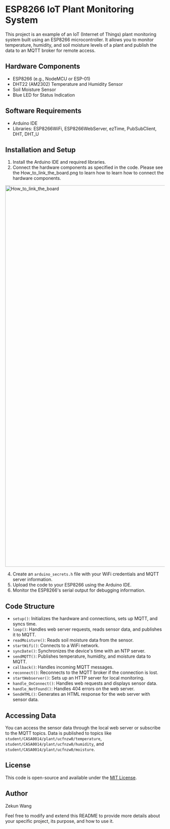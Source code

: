 # ESP8266 IoT Plant Monitoring System

This project is an example of an IoT (Internet of Things) plant monitoring system built using an ESP8266 microcontroller. It allows you to monitor temperature, humidity, and soil moisture levels of a plant and publish the data to an MQTT broker for remote access.

## Hardware Components

- ESP8266 (e.g., NodeMCU or ESP-01)
- DHT22 (AM2302) Temperature and Humidity Sensor
- Soil Moisture Sensor
- Blue LED for Status Indication

## Software Requirements

- Arduino IDE
- Libraries: ESP8266WiFi, ESP8266WebServer, ezTime, PubSubClient, DHT, DHT_U

## Installation and Setup

1. Install the Arduino IDE and required libraries.
2. Connect the hardware components as specified in the code.
Please see the How_to_link_the_board.png to learn how to learn how to connect the hardware components.
<img width="1201" alt="How_to_link_the_board" src="https://github.com/AntiRain114/plant-monitor/assets/92373799/c8824f8a-2eb6-4b2c-aae8-d7a0a2f5a896">

4. Create an `arduino_secrets.h` file with your WiFi credentials and MQTT server information.
5. Upload the code to your ESP8266 using the Arduino IDE.
6. Monitor the ESP8266's serial output for debugging information.

## Code Structure

- `setup()`: Initializes the hardware and connections, sets up MQTT, and syncs time.
- `loop()`: Handles web server requests, reads sensor data, and publishes it to MQTT.
- `readMoisture()`: Reads soil moisture data from the sensor.
- `startWifi()`: Connects to a WiFi network.
- `syncDate()`: Synchronizes the device's time with an NTP server.
- `sendMQTT()`: Publishes temperature, humidity, and moisture data to MQTT.
- `callback()`: Handles incoming MQTT messages.
- `reconnect()`: Reconnects to the MQTT broker if the connection is lost.
- `startWebserver()`: Sets up an HTTP server for local monitoring.
- `handle_OnConnect()`: Handles web requests and displays sensor data.
- `handle_NotFound()`: Handles 404 errors on the web server.
- `SendHTML()`: Generates an HTML response for the web server with sensor data.

## Accessing Data

You can access the sensor data through the local web server or subscribe to the MQTT topics. Data is published to topics like `student/CASA0014/plant/ucfnzw0/temperature`, `student/CASA0014/plant/ucfnzw0/humidity`, and `student/CASA0014/plant/ucfnzw0/moisture`.

## License

This code is open-source and available under the [MIT License](LICENSE).

## Author

Zekun Wang

Feel free to modify and extend this README to provide more details about your specific project, its purpose, and how to use it.
